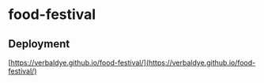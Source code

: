 # food-festival

## Deployment

[https://verbaldye.github.io/food-festival/](https://verbaldye.github.io/food-festival/)